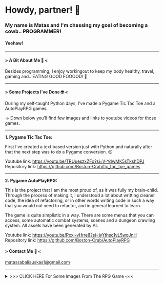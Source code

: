 # Howdy, partner! :cowboy_hat_face:

### My name is Matas and I'm chassing my goal of becoming a cowb.. PROGRAMMER!
#### Yeehaw!
___
#### > A Bit About Me :disguised_face: <

Besides programming, I enjoy workingout to keep my body healthy, travel, gaming and.. EATING
GOOD FOOOOD! :hand_over_mouth:

___
#### > Some Projects I've Done :nerd_face: <


During my self-taught Python days, I've made a Pygame Tic Tac Toe and a AutoPlayRPG games.

-> Down below you'll find few images and links to youtube videos for those games.
___
**1. Pygame Tic Tac Toe:**
   
   First I've created a text based version just with Python and naturally after that the next step
   was to do a Pygame conversion. :wink:

   Youtube link:
       https://youtu.be/TRUueszxZFo?si=V-YdwMK5sTkshDPJ
   Repository link:
      https://github.com/Boston-Crab/tic_tac_toe_games
___
**2. Pygame AutoPlayRPG:**

   This is the project that I am the most proud of, as it was fully my brain-child.
   Through the process of making it, I understood a lot about writting cleaner code,
   the idea of refactoring, or in other words writing code in such a way that you would
   not need to refactor, and in general learned to learn.

   The game is quite simplistic in a way. There are some menus that you can access, some
   automatic combat systems, scenes and a dungeon crawling system. All assets have been
   generated by AI.

   Youtube link:
       https://youtu.be/Pcxl-vHrre8?si=jyYthsc1vL5wqJnH
   Repository link:
      https://github.com/Boston-Crab/AutoPlayRPG

#### > Contact Me 💬 <

matassabaliauskas1@gmail.com

___
<details>
<summary>>>> CLICK HERE For Some Images From The RPG Game <<<</summary>
   <img src="https://github.com/Boston-Crab/Boston-Crab/blob/main/assets/imgs/0.png"
     alt="Avatar"
     style="float: left; margin-right: 5px;"
   width="200"
   height="400"/>
   <img src="https://github.com/Boston-Crab/Boston-Crab/blob/main/assets/imgs/1.png"
     alt="Avatar"
     style="float: left; margin-right: 5px;"
   width="200"
   height="400"/>
   <img src="https://github.com/Boston-Crab/Boston-Crab/blob/main/assets/imgs/2.png"
     alt="Avatar"
     style="float: left; margin-right: 5px;"
   width="200"
   height="400"/>
   <img src="https://github.com/Boston-Crab/Boston-Crab/blob/main/assets/imgs/4.png"
     alt="Avatar"
     style="float: left; margin-right: 5px;"
   width="200"
   height="400"/>
</details>
<!--
**Boston-Crab/Boston-Crab** is a ✨ _special_ ✨ repository because its `README.md` (this file) appears on your GitHub profile.

Here are some ideas to get you started:

- 🔭 I’m currently working on ...
- 🌱 I’m currently learning ...
- 👯 I’m looking to collaborate on ...
- 🤔 I’m looking for help with ...
- 💬 Ask me about ...
- 📫 How to reach me: ...
- 😄 Pronouns: ...
- ⚡ Fun fact: ...
-->

